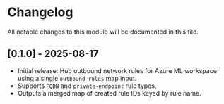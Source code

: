 # Changelog

All notable changes to this module will be documented in this file.

## [0.1.0] - 2025-08-17

- Initial release: Hub outbound network rules for Azure ML workspace using a single `outbound_rules` map input.
- Supports `FQDN` and `private-endpoint` rule types.
- Outputs a merged map of created rule IDs keyed by rule name.


